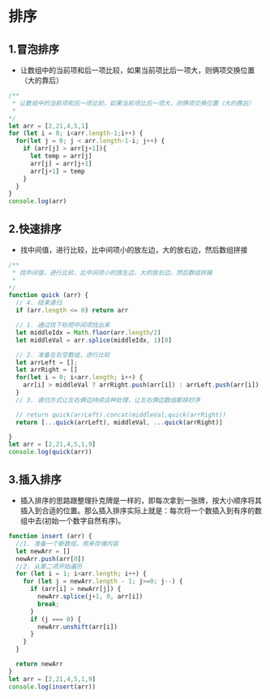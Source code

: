 # 排序

## 1.冒泡排序
* 让数组中的当前项和后一项比较，如果当前项比后一项大，则俩项交换位置（大的靠后）
```javascript
/**
 * 让数组中的当前项和后一项比较，如果当前项比后一项大，则俩项交换位置（大的靠后）
 * 
*/
let arr = [2,21,4,5,1]  
for (let i = 0; i<arr.length-1;i++) {
  for(let j = 0; j < arr.length-1-i; j++) {
    if (arr[j] > arr[j+1]){
      let temp = arr[j]
      arr[j] = arr[j+1]
      arr[j+1] = temp
    }
  }
}
console.log(arr)
```
## 2.快速排序
* 找中间值，进行比较，比中间项小的放左边，大的放右边，然后数组拼接
```javascript
/**
 * 找中间值，进行比较，比中间项小的放左边，大的放右边，然后数组拼接
 * 
*/
function quick (arr) {
  // 4. 结束递归
  if (arr.length <= 0) return arr

  // 1. 通过找下标把中间项找出来
  let middleIdx = Math.floor(arr.length/2)
  let middleVal = arr.splice(middleIdx, 1)[0]

  // 2. 准备左右空数组，进行比较
  let arrLeft = [];
  let arrRight = []
  for(let i = 0; i<arr.length; i++) {
    arr[i] > middleVal ? arrRight.push(arr[i]) : arrLeft.push(arr[i])
  }
  // 3. 递归方式让左右俩边持续这种处理，让左右俩边数组都排好序

  // return quick(arrLeft).concat(middleVal,quick(arrRight)) 
  return [...quick(arrLeft), middleVal, ...quick(arrRight)]

}
let arr = [2,21,4,5,1,9]  
console.log(quick(arr))
```

## 3.插入排序
* 插入排序的思路跟整理扑克牌是一样的，即每次拿到一张牌，按大小顺序将其插入到合适的位置。那么插入排序实际上就是：每次将一个数插入到有序的数组中去(初始一个数字自然有序)。
```javascript
function insert (arr) {
  //1. 准备一个新数组，用来存储内容
  let newArr = []
  newArr.push(arr[0])
  //2. 从第二项开始遍历
  for (let i = 1; i<arr.length; i++) {
    for (let j = newArr.length - 1; j>=0; j--) {
      if (arr[i] > newArr[j]) {
        newArr.splice(j+1, 0, arr[i])
        break;
      }
      if (j === 0) {
        newArr.unshift(arr[i])
      }
    }
  }

  return newArr
}
let arr = [2,21,4,5,1,9]  
console.log(insert(arr))
```

